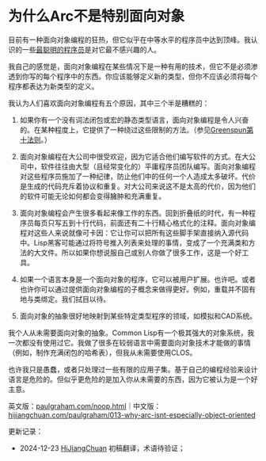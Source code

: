 



# 为什么Arc不是特别面向对象

目前有一种面向对象编程的狂热，但它似乎在中等水平的程序员中达到顶峰。我认识的一些[最聪明的程序员](https://hijiangchuan.com/paulgraham/EXTRA040-Rees-Re-OO)是对它最不感兴趣的人。

我自己的感觉是，面向对象编程在某些情况下是一种有用的技术，但它不是必须渗透到你写的每个程序中的东西。你应该能够定义新的类型，但你不应该必须将每个程序都表达为新类型的定义。

我认为人们喜欢面向对象编程有五个原因，其中三个半是糟糕的：

1. 如果你有一个没有词法闭包或宏的静态类型语言，面向对象编程是令人兴奋的。在某种程度上，它提供了一种绕过这些限制的方法。（参见[Greenspun第十法则](https://hijiangchuan.com/paulgraham/EXTRA028-Lisp-Quotes)。）

2. 面向对象编程在大公司中很受欢迎，因为它适合他们编写软件的方式。在大公司中，软件往往由大型（且经常变化的）平庸程序员团队编写。面向对象编程对这些程序员施加了一种纪律，防止他们中的任何一个人造成太多破坏。代价是生成的代码充斥着协议和重复。对大公司来说这不是太高的代价，因为他们的软件可能无论如何都会变得臃肿和充满重复。

3. 面向对象编程会产生很多看起来像工作的东西。回到折叠纸的时代，有一种程序员每页只写五到十行代码，前面还有二十行精心格式化的注释。面向对象编程对这些人来说就像可卡因：它让你可以把所有这些脚手架直接纳入源代码中。Lisp黑客可能通过将符号推入列表来处理的事情，变成了一个充满类和方法的大文件。所以如果你想说服自己或别人你做了很多工作，这是一个好工具。

4. 如果一个语言本身是一个面向对象的程序，它可以被用户扩展。也许吧。或者也许你可以通过提供面向对象编程的子概念来做得更好。例如，重载并不固有地与类绑定。我们拭目以待。

5. 面向对象的抽象很好地映射到某些特定类型程序的领域，如模拟和CAD系统。

我个人从未需要面向对象的抽象。Common Lisp有一个极其强大的对象系统，我一次都没有使用过它。我做了很多在较弱语言中需要面向对象技术才能做的事情（例如，制作充满闭包的哈希表），但我从未需要使用CLOS。

也许我只是愚蠢，或者只处理过一些有限的应用子集。基于自己的编程经验来设计语言是危险的。但似乎更危险的是加入你从未需要的东西，因为它被认为是一个好主意。

英文版：[paulgraham.com/noop.html](https://paulgraham.com/noop.html)｜中文版：[hijiangchuan.com/paulgraham/013-why-arc-isnt-especially-object-oriented](https://hijiangchuan.com/paulgraham/013-why-arc-isnt-especially-object-oriented)

更新记录：
- 2024-12-23 [HiJiangChuan](https://hijiangchuan.com) 初稿翻译，术语待验证；
